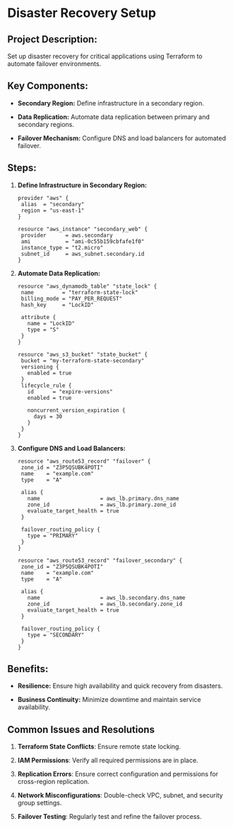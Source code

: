 <h1>Disaster Recovery Setup</h1>

<h2>Project Description:</h2>

Set up disaster recovery for critical applications using Terraform to automate failover environments.


<h2>Key Components:</h2>

- **Secondary Region:** Define infrastructure in a secondary region.

- **Data Replication:** Automate data replication between primary and secondary regions.

- **Failover Mechanism:** Configure DNS and load balancers for automated failover.

<h2>Steps:</h2>

1. **Define Infrastructure in Secondary Region:**

    ```hcl
   provider "aws" {
     alias  = "secondary"
     region = "us-east-1"
   }
   
   resource "aws_instance" "secondary_web" {
     provider      = aws.secondary
     ami           = "ami-0c55b159cbfafe1f0"
     instance_type = "t2.micro"
     subnet_id     = aws_subnet.secondary.id
   }
   ```

2. **Automate Data Replication:**

    ```hcl
   resource "aws_dynamodb_table" "state_lock" {
     name         = "terraform-state-lock"
     billing_mode = "PAY_PER_REQUEST"
     hash_key     = "LockID"
   
     attribute {
       name = "LockID"
       type = "S"
     }
   }
   
   resource "aws_s3_bucket" "state_bucket" {
     bucket = "my-terraform-state-secondary"
     versioning {
       enabled = true
     }
     lifecycle_rule {
       id      = "expire-versions"
       enabled = true
   
       noncurrent_version_expiration {
         days = 30
       }
     }
   }
   ```

3. **Configure DNS and Load Balancers:**

    ```hcl
   resource "aws_route53_record" "failover" {
     zone_id = "Z3P5QSUBK4POTI"
     name    = "example.com"
     type    = "A"
   
     alias {
       name                   = aws_lb.primary.dns_name
       zone_id                = aws_lb.primary.zone_id
       evaluate_target_health = true
     }
   
     failover_routing_policy {
       type = "PRIMARY"
     }
   }
   
   resource "aws_route53_record" "failover_secondary" {
     zone_id = "Z3P5QSUBK4POTI"
     name    = "example.com"
     type    = "A"
   
     alias {
       name                   = aws_lb.secondary.dns_name
       zone_id                = aws_lb.secondary.zone_id
       evaluate_target_health = true
     }
   
     failover_routing_policy {
       type = "SECONDARY"
     }
   }
   ```

<h2>Benefits:</h2>

- **Resilience:** Ensure high availability and quick recovery from disasters.

- **Business Continuity:** Minimize downtime and maintain service availability.

<h2>Common Issues and Resolutions</h2>

1. **Terraform State Conflicts**: Ensure remote state locking.

2. **IAM Permissions**: Verify all required permissions are in place.

3. **Replication Errors**: Ensure correct configuration and permissions for cross-region replication.

4. **Network Misconfigurations**: Double-check VPC, subnet, and security group settings.

5. **Failover Testing**: Regularly test and refine the failover process.
